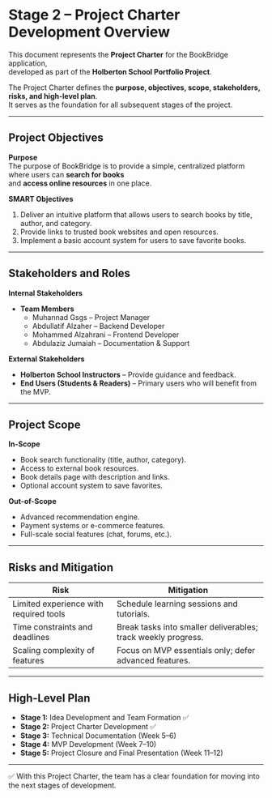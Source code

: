 # Stage 2 – Project Charter Development Overview

This document represents the **Project Charter** for the BookBridge application,  
developed as part of the **Holberton School Portfolio Project**.  

The Project Charter defines the **purpose, objectives, scope, stakeholders, risks, and high-level plan**.  
It serves as the foundation for all subsequent stages of the project.

---

## Project Objectives

**Purpose**  
The purpose of BookBridge is to provide a simple, centralized platform where users can **search for books**  
and **access online resources** in one place.

**SMART Objectives**  
1. Deliver an intuitive platform that allows users to search books by title, author, and category.  
2. Provide links to trusted book websites and open resources.  
3. Implement a basic account system for users to save favorite books.  

---

## Stakeholders and Roles

**Internal Stakeholders**  
- **Team Members**  
  - Muhannad Gsgs – Project Manager  
  - Abdullatif Alzaher – Backend Developer  
  - Mohammed Alzahrani – Frontend Developer  
  - Abdulaziz Jumaiah – Documentation & Support  

**External Stakeholders**  
- **Holberton School Instructors** – Provide guidance and feedback.  
- **End Users (Students & Readers)** – Primary users who will benefit from the MVP.  

---

## Project Scope

**In-Scope**  
- Book search functionality (title, author, category).  
- Access to external book resources.  
- Book details page with description and links.  
- Optional account system to save favorites.  

**Out-of-Scope**  
- Advanced recommendation engine.  
- Payment systems or e-commerce features.  
- Full-scale social features (chat, forums, etc.).  

---

## Risks and Mitigation

| Risk | Mitigation |
|------|-------------|
| Limited experience with required tools | Schedule learning sessions and tutorials. |
| Time constraints and deadlines | Break tasks into smaller deliverables; track weekly progress. |
| Scaling complexity of features | Focus on MVP essentials only; defer advanced features. |

---

## High-Level Plan

- **Stage 1:** Idea Development and Team Formation ✅  
- **Stage 2:** Project Charter Development ✅  
- **Stage 3:** Technical Documentation (Week 5–6)  
- **Stage 4:** MVP Development (Week 7–10)  
- **Stage 5:** Project Closure and Final Presentation (Week 11–12)  

---

✅ With this Project Charter, the team has a clear foundation for moving into the next stages of development.
